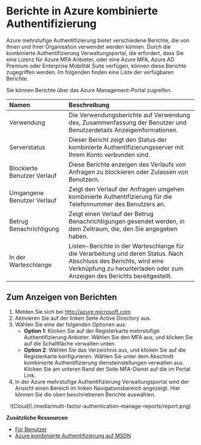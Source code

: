 <properties
    pageTitle="Azure kombinierte Authentifizierung Berichte"
    description="Beschreibt, wie das Feature für die kombinierte Authentifizierung Azure - Berichte verwenden."
    services="multi-factor-authentication"
    documentationCenter=""
    authors="kgremban"
    manager="femila"
    editor="curtand"/>

<tags
    ms.service="multi-factor-authentication"
    ms.workload="identity"
    ms.tgt_pltfrm="na"
    ms.devlang="na"
    ms.topic="article"
    ms.date="08/04/2016"
    ms.author="kgremban"/>

# <a name="reports-in-azure-multi-factor-authentication"></a>Berichte in Azure kombinierte Authentifizierung

Azure mehrstufige Authentifizierung bietet verschiedene Berichte, die von Ihnen und Ihrer Organisation verwendet werden können. Durch die kombinierte Authentifizierung Verwaltungsportal, die erfordert, dass Sie eine Lizenz für Azure MFA Anbieter, oder eine Azure MFA, Azure AD Premium oder Enterprise Mobilität Suite verfügen, können diese Berichte zugegriffen werden. Im folgenden finden eine Liste der verfügbaren Berichte.

Sie können Berichte über das Azure Management-Portal zugreifen.

Namen| Beschreibung
:------------- | :------------- |
Verwendung | Die Verwendungsberichte auf Verwendung des, Zusammenfassung der Benutzer und Benutzerdetails Anzeigeinformationen.
Serverstatus|Dieser Bericht zeigt den Status der kombinierte Authentifizierungsserver mit Ihrem Konto verbunden sind.
Blockierte Benutzer Verlauf|Diese Berichte anzeigen des Verlaufs von Anfragen zu blockieren oder Zulassen von Benutzern.
Umgangene Benutzer Verlauf|Zeigt den Verlauf der Anfragen umgehen kombinierte Authentifizierung für die Telefonnummer des Benutzers an.
Betrug Benachrichtigung|Zeigt einen Verlauf der Betrug Benachrichtigungen gesendet werden, in dem Zeitraum, die, den Sie angegeben haben.
In der Warteschlange|Listen-Berichte in der Warteschlange für die Verarbeitung und deren Status. Nach Abschluss des Berichts, wird eine Verknüpfung zu herunterladen oder zum Anzeigen des Berichts bereitgestellt.

## <a name="to-view-reports"></a>Zum Anzeigen von Berichten

1.  Melden Sie sich bei http://azure.microsoft.com
2.  Aktivieren Sie auf der linken Seite Active Directory aus.
3.  Wählen Sie eine der folgenden Optionen aus:
    - **Option 1**: Klicken Sie auf der Registerkarte mehrstufige Authentifizierung Anbieter. Wählen Sie den MFA aus, und klicken Sie auf die Schaltfläche verwalten unten.
    - **Option 2**: Wählen Sie das Verzeichnis aus, und klicken Sie auf die Registerkarte konfigurieren. Wählen Sie unter dem Abschnitt kombinierte Authentifizierung diensteinstellungen verwalten aus. Klicken Sie am unteren Rand der Seite MFA-Dienst auf die im Portal Link.
4.  In der Azure mehrstufige Authentifizierung Verwaltungsportal wird der Ansicht einen Bereich im linken Navigationsbereich angezeigt. Hier können Sie die oben beschriebenen Berichte auswählen.

<center>![Cloud](./media/multi-factor-authentication-manage-reports/report.png)</center>


**Zusätzliche Ressourcen**

* [Für Benutzer](./end-user/multi-factor-authentication-end-user.md)
* [Azure kombinierte Authentifizierung auf MSDN](https://msdn.microsoft.com/library/azure/dn249471.aspx)
